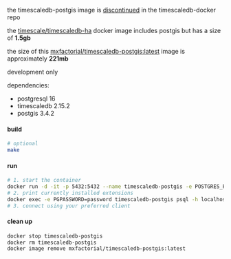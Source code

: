 the timescaledb-postgis image is [discontinued](https://github.com/timescale/timescaledb-docker/commit/b737865a70c824dca0fc2e7f0ce5e1d1068c8743) in the timescaledb-docker repo

the [timescale/timescaledb-ha](https://hub.docker.com/r/timescale/timescaledb-ha/tags) docker image includes postgis but has a size of **1.5gb**

the size of this [mxfactorial/timescaledb-postgis:latest](https://hub.docker.com/r/mxfactorial/timescaledb-postgis) image is approximately **221mb**

development only

dependencies:
* postgresql 16
* timescaledb 2.15.2
* postgis 3.4.2

#### build
```sh
# optional
make
```

#### run
```sh
# 1. start the container
docker run -d -it -p 5432:5432 --name timescaledb-postgis -e POSTGRES_PASSWORD=password mxfactorial/timescaledb-postgis:latest
# 2. print currently installed extensions
docker exec -e PGPASSWORD=password timescaledb-postgis psql -h localhost -U postgres -c "\dx;"
# 3. connect using your preferred client
```

#### clean up
```sh
docker stop timescaledb-postgis
docker rm timescaledb-postgis
docker image remove mxfactorial/timescaledb-postgis:latest
```